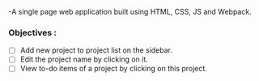 -A single page web application built using HTML, CSS, JS and Webpack.

### Objectives :
- [ ] Add new project to project list on the sidebar.
- [ ] Edit the project name by clicking on it.
- [ ] View to-do items of a project by clicking on this project.